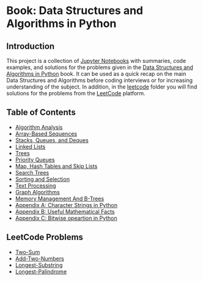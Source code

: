 # Book: Data Structures and Algorithms in Python

## Introduction
This project is a collection of [Jupyter Notebooks](https://jupyter.org/) with summaries, code examples, and solutions for the problems given in the [Data Structures and Algorithms in Python](https://www.amazon.com/Structures-Algorithms-Python-Michael-Goodrich/dp/1118290275/ref=sr_1_9?keywords=data+structures+and+algorithms&qid=1639038655&sr=8-9) book. It can be used as a quick recap on the main Data Structures and Algorithms before coding interviews or for increasing understanding of the subject.
In addition, in the [leetcode](https://github.com/dimastatz/courses-and-books/tree/master/python-data-structures/leetocde) folder you will find solutions for the problems from the [LeetCode](https://leetcode.com/) platform.    

## Table of Contents  
- [Algorithm Analysis](https://github.com/dimastatz/courses-and-books/blob/master/python-data-structures/algorithm-analysis.md)
- [Array-Based Sequences]()
- [Stacks, Queues, and Deques]()
- [Linked Lists]()
- [Trees]()
- [Priority Queues]()
- [Map, Hash Tables and Skip Lists]()
- [Search Trees]()
- [Sorting and Selection]()
- [Text Processing]()
- [Graph Algorithms]()
- [Memory Management And B-Trees]()
- [Appendix A: Character Strings in Python]()
- [Appendix B: Useful Mathematical Facts]()
- [Appendix C: Bitwise opeartion in Python]()  

## LeetCode Problems
- [Two-Sum](https://github.com/dimastatz/courses-and-books/blob/master/python-data-structures/leetocde/two-sum.ipynb)
- [Add-Two-Numbers](https://github.com/dimastatz/courses-and-books/blob/master/python-data-structures/leetocde/add-two-numbers.ipynb)
- [Longest-Substring](https://github.com/dimastatz/courses-and-books/blob/master/python-data-structures/leetocde/longest-substring.ipynb)
- [Longest-Palindrome](https://github.com/dimastatz/courses-and-books/blob/master/python-data-structures/leetocde/longest-palindrome.ipynb)
